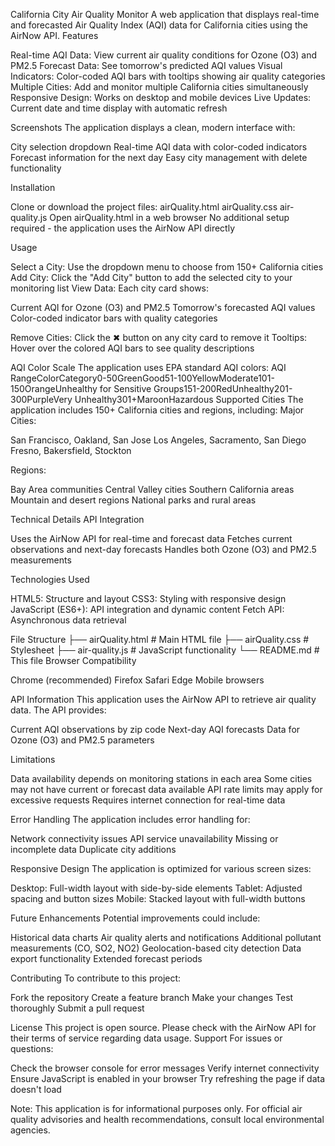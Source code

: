 California City Air Quality Monitor
A web application that displays real-time and forecasted Air Quality Index (AQI) data for California cities using the AirNow API.
Features

Real-time AQI Data: View current air quality conditions for Ozone (O3) and PM2.5
Forecast Data: See tomorrow's predicted AQI values
Visual Indicators: Color-coded AQI bars with tooltips showing air quality categories
Multiple Cities: Add and monitor multiple California cities simultaneously
Responsive Design: Works on desktop and mobile devices
Live Updates: Current date and time display with automatic refresh

Screenshots
The application displays a clean, modern interface with:

City selection dropdown
Real-time AQI data with color-coded indicators
Forecast information for the next day
Easy city management with delete functionality

Installation

Clone or download the project files:
airQuality.html
airQuality.css
air-quality.js
Open airQuality.html in a web browser
No additional setup required - the application uses the AirNow API directly

Usage

Select a City: Use the dropdown menu to choose from 150+ California cities
Add City: Click the "Add City" button to add the selected city to your monitoring list
View Data: Each city card shows:

Current AQI for Ozone (O3) and PM2.5
Tomorrow's forecasted AQI values
Color-coded indicator bars with quality categories


Remove Cities: Click the ✖ button on any city card to remove it
Tooltips: Hover over the colored AQI bars to see quality descriptions

AQI Color Scale
The application uses EPA standard AQI colors:
AQI RangeColorCategory0-50GreenGood51-100YellowModerate101-150OrangeUnhealthy for Sensitive Groups151-200RedUnhealthy201-300PurpleVery Unhealthy301+MaroonHazardous
Supported Cities
The application includes 150+ California cities and regions, including:
Major Cities:

San Francisco, Oakland, San Jose
Los Angeles, Sacramento, San Diego
Fresno, Bakersfield, Stockton

Regions:

Bay Area communities
Central Valley cities
Southern California areas
Mountain and desert regions
National parks and rural areas

Technical Details
API Integration

Uses the AirNow API for real-time and forecast data
Fetches current observations and next-day forecasts
Handles both Ozone (O3) and PM2.5 measurements

Technologies Used

HTML5: Structure and layout
CSS3: Styling with responsive design
JavaScript (ES6+): API integration and dynamic content
Fetch API: Asynchronous data retrieval

File Structure
├── airQuality.html    # Main HTML file
├── airQuality.css     # Stylesheet
├── air-quality.js     # JavaScript functionality
└── README.md          # This file
Browser Compatibility

Chrome (recommended)
Firefox
Safari
Edge
Mobile browsers

API Information
This application uses the AirNow API to retrieve air quality data. The API provides:

Current AQI observations by zip code
Next-day AQI forecasts
Data for Ozone (O3) and PM2.5 parameters

Limitations

Data availability depends on monitoring stations in each area
Some cities may not have current or forecast data available
API rate limits may apply for excessive requests
Requires internet connection for real-time data

Error Handling
The application includes error handling for:

Network connectivity issues
API service unavailability
Missing or incomplete data
Duplicate city additions

Responsive Design
The application is optimized for various screen sizes:

Desktop: Full-width layout with side-by-side elements
Tablet: Adjusted spacing and button sizes
Mobile: Stacked layout with full-width buttons

Future Enhancements
Potential improvements could include:

Historical data charts
Air quality alerts and notifications
Additional pollutant measurements (CO, SO2, NO2)
Geolocation-based city detection
Data export functionality
Extended forecast periods

Contributing
To contribute to this project:

Fork the repository
Create a feature branch
Make your changes
Test thoroughly
Submit a pull request

License
This project is open source. Please check with the AirNow API for their terms of service regarding data usage.
Support
For issues or questions:

Check the browser console for error messages
Verify internet connectivity
Ensure JavaScript is enabled in your browser
Try refreshing the page if data doesn't load


Note: This application is for informational purposes only. For official air quality advisories and health recommendations, consult local environmental agencies.
